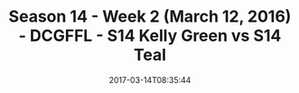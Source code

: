 ---
title: Season 14 - Week 2 (March 12, 2016) - DCGFFL - S14 Kelly Green vs S14 Teal
teams-score:
- team: _teams/s14-kelly.md
  score: 32
- team: _teams/s14-teal.md
  score: 26
mvp: CJ Babb, DMitch
game-ball: Mark Japinga, Ethan Mereish
season: 14
week: 2
date: '2017-03-14T08:35:44'
pageid: season-14-week-2-march-12-2016-5097-vs-5106
---